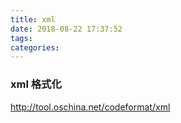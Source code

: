 ```yaml
---
title: xml
date: 2018-08-22 17:37:52
tags:
categories:
---
```


### xml 格式化

<http://tool.oschina.net/codeformat/xml>

<!--more-->